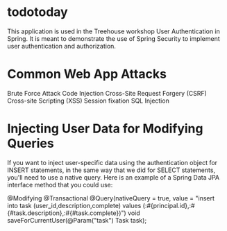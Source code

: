# todotoday
This application is used in the Treehouse workshop User Authentication in Spring. It is meant to demonstrate the use of Spring Security to implement user authentication and authorization.

# Common Web App Attacks

Brute Force Attack
Code Injection
Cross-Site Request Forgery (CSRF)
Cross-site Scripting (XSS)
Session fixation
SQL Injection


# Injecting User Data for Modifying Queries

If you want to inject user-specific data using the authentication object for INSERT statements, in the same way that we did for SELECT statements, you'll need to use a native query. Here is an example of a Spring Data JPA interface method that you could use:

@Modifying
@Transactional
@Query(nativeQuery = true, value = "insert into task (user_id,description,complete) values (:#{principal.id},:#{#task.description},:#{#task.complete})")
void saveForCurrentUser(@Param("task") Task task);
